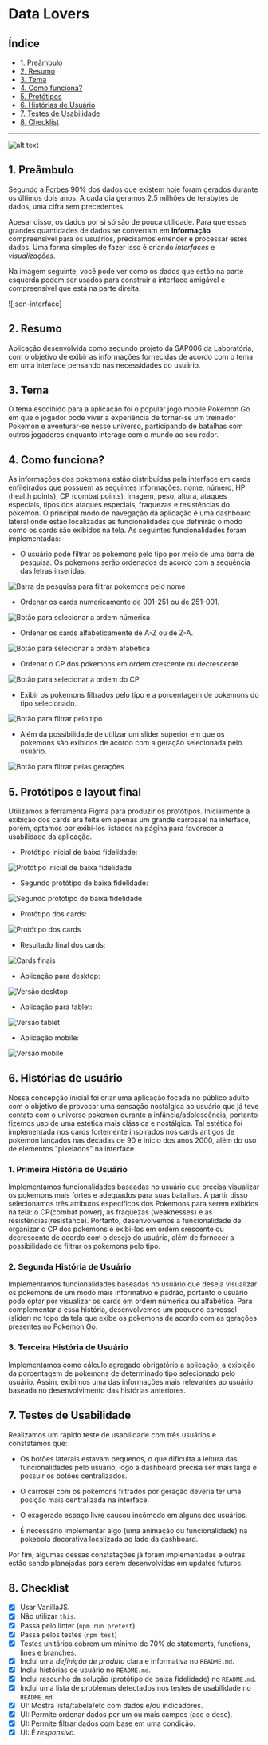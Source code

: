 # Data Lovers

## Índice

- [1. Preâmbulo](#1-preâmbulo)
- [2. Resumo](#2-resumo)
- [3. Tema](#3-tema)
- [4. Como funciona?](#4-como-funciona-?)
- [5. Protótipos](#5-protótipos)
- [6. Histórias de Usuário](#6-histórias-de-usuário)
- [7. Testes de Usabilidade](#7-testes-de-usabilidade)
- [8. Checklist](#8-checklist)

---
![alt text](https://github.com/nessacl-95/SAP006-data-lovers/blob/src/assets/computer.png)
## 1. Preâmbulo

Segundo a [Forbes](https://www.forbes.com/sites/bernardmarr/2018/05/21/how-much-data-do-we-create-every-day-the-mind-blowing-stats-everyone-should-read) 90% dos dados que existem hoje foram gerados durante os últimos dois anos. A cada dia geramos 2.5 milhões de terabytes de dados, uma cifra sem precedentes.

Apesar disso, os dados por si só são de pouca utilidade. Para que essas grandes quantidades de dados se convertam em **informação** compreensível para os usuários, precisamos entender e processar estes dados. Uma forma simples de fazer isso é criando _interfaces_ e _visualizações_.

Na imagem seguinte, você pode ver como os dados que estão na parte esquerda podem ser usados para construir a interface amigável e compreensível que está na parte direita.

![json-interface]

## 2. Resumo

Aplicação desenvolvida como segundo projeto da SAP006 da Laboratória, com o objetivo de exibir as informações fornecidas de acordo com o tema em uma interface pensando nas necessidades do usuário.

## 3. Tema

O tema escolhido para a aplicação foi o popular jogo mobile Pokemon Go em que o jogador pode viver a experiência de tornar-se um treinador Pokemon e aventurar-se nesse universo, participando de batalhas com outros jogadores enquanto interage com o mundo ao seu redor.

## 4. Como funciona?

As informações dos pokemons estão distribuídas pela interface em cards enfileirados que possuem as seguintes informações: nome, número, HP (health points), CP (combat points), imagem, peso, altura, ataques especiais, tipos dos ataques especiais, fraquezas e resistências do pokemon. O principal modo de navegação da aplicação é uma dashboard lateral onde estão localizadas as funcionalidades que definirão o modo como os cards são exibidos na tela. As seguintes funcionalidades foram implementadas: 

- O usuário pode filtrar os pokemons pelo tipo por meio de uma barra de pesquisa. Os pokemons serão ordenados de acordo com a sequência das letras inseridas.

<img src="filtrar-por-nome.gif" alt="Barra de pesquisa para filtrar pokemons pelo nome">

- Ordenar os cards numericamente de 001-251 ou de 251-001.

<img src="ordem-numerica.gif" alt="Botão para selecionar a ordem númerica">

- Ordenar os cards alfabeticamente de A-Z ou de Z-A.

<img src="ordem-alfabetica.gif" alt="Botão para selecionar a ordem afabética">

- Ordenar o CP dos pokemons em ordem crescente ou decrescente.

<img src="ordem-cp.gif" alt="Botão para selecionar a ordem do CP">

- Exibir os pokemons filtrados pelo tipo e a porcentagem de pokemons do tipo selecionado.

<img src="filtrar-por-tipo" alt="Botão para filtrar pelo tipo">

- Além da possibilidade de utilizar um slider superior em que os pokemons são exibidos de acordo com a geração selecionada pelo usuário.

<img src="filtrar-por-geracao" alt="Botão para filtrar pelas gerações">

## 5. Protótipos e layout final

Utilizamos a ferramenta Figma para produzir os protótipos. Inicialmente a exibição dos cards era feita em apenas um grande carrossel na interface, porém, optamos por exibi-los listados na página para favorecer a usabilidade da aplicação. 

- Protótipo inicial de baixa fidelidade:

<img src="protótipo-1.png" alt="Protótipo inicial de baixa fidelidade">

- Segundo protótipo de baixa fidelidade:

<img src="prototipo-2.png" alt="Segundo protótipo de baixa fidelidade">

- Protótipo dos cards:

<img src="prototipo-card.png" alt="Protótipo dos cards">

- Resultado final dos cards:

<img src="resultadofinal-card.png" alt="Cards finais">

- Aplicação para desktop:

<img src="versao-desktop.png" alt="Versão desktop">

- Aplicação para tablet:

<img src="versao-tablet.png" alt="Versão tablet">

- Aplicação mobile:

<img src="versao-mobile.png" alt="Versão mobile">

## 6. Histórias de usuário

Nossa concepção inicial foi criar uma aplicação focada no público adulto com o objetivo de provocar uma sensação nostálgica ao usuário que já teve contato com o universo pokemon durante a infância/adolescência, portanto fizemos uso de uma estética mais clássica e nostálgica. Tal estética foi implementada nos cards fortemente inspirados nos cards antigos de pokemon lançados nas décadas de 90 e inicio dos anos 2000, além do uso de elementos "pixelados" na interface.

### 1. Primeira História de Usuário

Implementamos funcionalidades baseadas no usuário que precisa visualizar os pokemons mais fortes e adequados para suas batalhas. A partir disso selecionamos três atributos específicos dos Pokemons para serem exibidos na tela: o CP(combat power), as fraquezas (weaknesses) e as resistências(resistance). Portanto, desenvolvemos a funcionalidade de organizar o CP dos pokemons e exibi-los em ordem crescente ou decrescente de acordo com o desejo do usuário, além de fornecer a possibilidade de filtrar os pokemons pelo tipo.

### 2. Segunda História de Usuário

Implementamos funcionalidades baseadas no usuário que deseja visualizar os pokemons de um modo mais informativo e padrão, portanto o usuário pode optar por visualizar os cards em ordem númerica ou alfabética. Para complementar a essa história, desenvolvemos um pequeno carrossel (slider) no topo da tela que exibe os pokemons de acordo com as gerações presentes no Pokemon Go.

### 3. Terceira História de Usuário

Implementamos como cálculo agregado obrigatório a aplicação, a exibição da porcentagem de pokemons de determinado tipo selecionado pelo usuário. Assim, exibimos uma das informações mais relevantes ao usuário baseada no desenvolvimento das histórias anteriores.

## 7. Testes de Usabilidade

Realizamos um rápido teste de usabilidade com três usuários e constatamos que:

- Os botões laterais estavam pequenos, o que dificulta a leitura das funcionalidades pelo usuário, logo a dashboard precisa ser mais larga e possuir os botões centralizados.

- O carrosel com os pokemons filtrados por geração deveria ter uma posição mais centralizada na interface.

- O exagerado espaço livre causou incômodo em alguns dos usuários.

- É necessário implementar algo (uma animação ou funcionalidade) na pokebola decorativa localizada ao lado da dashboard.

Por fim, algumas dessas constatações já foram implementadas e outras estão sendo planejadas para serem desenvolvidas em updates futuros.

## 8. Checklist

- [x] Usar VanillaJS.
- [x] Não utilizar `this`.
- [x] Passa pelo linter (`npm run pretest`)
- [x] Passa pelos testes (`npm test`)
- [x] Testes unitários cobrem um mínimo de 70% de statements, functions, lines e branches.
- [x] Inclui uma _definição de produto_ clara e informativa no `README.md`.
- [x] Inclui histórias de usuário no `README.md`.
- [x] Inclui rascunho da solução (protótipo de baixa fidelidade) no `README.md`.
- [x] Inclui uma lista de problemas detectados nos testes de usabilidade no `README.md`.
- [x] UI: Mostra lista/tabela/etc com dados e/ou indicadores.
- [x] UI: Permite ordenar dados por um ou mais campos (asc e desc).
- [x] UI: Permite filtrar dados com base em uma condição.
- [x] UI: É _responsivo_.
